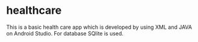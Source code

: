 # healthcare
This is a basic health care app which is developed by using XML and JAVA on Android Studio. For database SQlite is used.

